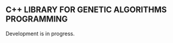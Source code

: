 C++ LIBRARY FOR GENETIC ALGORITHMS PROGRAMMING
----------------------------------------------
Development is in progress.